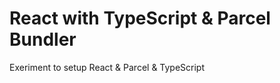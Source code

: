 # React with TypeScript &amp; Parcel Bundler
Exeriment to setup React &amp; Parcel &amp; TypeScript

